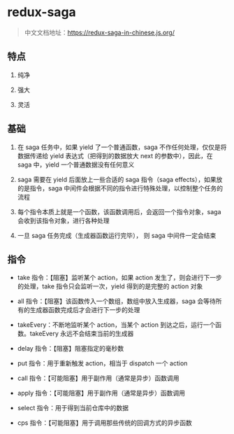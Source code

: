 # redux-saga

> 中文文档地址：https://redux-saga-in-chinese.js.org/

## 特点

1. 纯净

2. 强大

3. 灵活

## 基础

1. 在 saga 任务中，如果 yield 了一个普通函数，saga 不作任何处理，仅仅是将数据传递给 yield 表达式（把得到的数据放大 next 的参数中），因此，在 saga 中，yield 一个普通数据没有任何意义

2. saga 需要在 yield 后面放上一些合适的 saga 指令（saga effects），如果放的是指令，saga 中间件会根据不同的指令进行特殊处理，以控制整个任务的流程

3. 每个指令本质上就是一个函数，该函数调用后，会返回一个指令对象，saga 会收到该指令对象，进行各种处理

4. 一旦 saga 任务完成（生成器函数运行完毕）， 则 saga 中间件一定会结束

## 指令

- take 指令：【阻塞】监听某个 action，如果 action 发生了，则会进行下一步的处理，take 指令只会监听一次，yield 得到的是完整的 action 对象

- all 指令：【阻塞】该函数传入一个数组，数组中放入生成器，saga 会等待所有的生成器函数完成后才会进行下一步的处理

- takeEvery：不断地监听某个 action，当某个 action 到达之后，运行一个函数。takeEvery 永远不会结束当前的生成器

- delay 指令：【阻塞】阻塞指定的毫秒数

- put 指令：用于重新触发 action，相当于 dispatch 一个 action

- call 指令：【可能阻塞】用于副作用（通常是异步）函数调用

- apply 指令：【可能阻塞】用于副作用（通常是异步）函数调用

- select 指令：用于得到当前仓库中的数据

- cps 指令：【可能阻塞】用于调用那些传统的回调方式的异步函数
